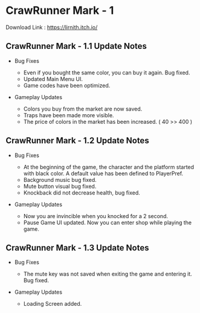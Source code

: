 # CrawRunner Mark - 1

Download Link : https://lirnith.itch.io/

## CrawRunner Mark - 1.1 Update Notes

- Bug Fixes
  - Even if you bought the same color, you can buy it again. Bug fixed.
  - Updated Main Menu UI.
  - Game codes have been optimized.

- Gameplay Updates
  - Colors you buy from the market are now saved.
  - Traps have been made more visible.
  - The price of colors in the market has been increased. ( 40 >> 400 )
 
## CrawRunner Mark - 1.2 Update Notes

- Bug Fixes
  - At the beginning of the game, the character and the platform started with black color. A default value has been defined to PlayerPref.
  - Background music bug fixed.
  - Mute button visual bug fixed.
  - Knockback did not decrease health, bug fixed.

- Gameplay Updates
  - Now you are invincible when you knocked for a 2 second.
  - Pause Game UI updated. Now you can enter shop while playing the game.
 
 ## CrawRunner Mark - 1.3 Update Notes

- Bug Fixes
  - The mute key was not saved when exiting the game and entering it. Bug fixed.

- Gameplay Updates
  - Loading Screen added.
